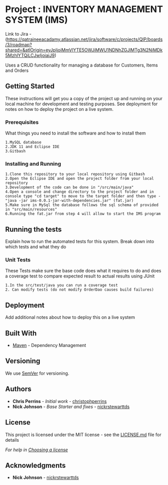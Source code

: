 
# Project : INVENTORY MANAGEMENT SYSTEM (IMS)

Link to Jira - (https://qatraineeacadamy.atlassian.net/jira/software/c/projects/QIP/boards/3/roadmap?shared=&atlOrigin=eyJpIjoiMmVlYTE5OWJiMWU1NDNhZGJlMTg3N2NiMDk5MzhlYTQiLCJwIjoiaiJ9)

Uses a CRUD functionality for managing a database for Customers, Items and Orders

## Getting Started

These instructions will get you a copy of the project up and running on your local machine for development and testing purposes. See deployment for notes on how to deploy the project on a live system.

### Prerequisites

What things you need to install the software and how to install them

```
1.MySQL database 
2.JDK 11 and Eclipse IDE
3.Gitbash
```

### Installing and Running


```
1.Clone this repository to your local repository using Gitbash
2.Open the Eclipse IDE and open the project folder from your local repository
3.Development of the code can be done in "/src/main/java"
4.Open a console and change directory to the project folder and in console type "cd target" to move to the target folder and then type - "java -jar ims-0.0.1-jar-with-dependencies.jar" (fat.jar)
5.Make sure in MySql the database follows the sql schema of provided in "src/main/resources"
6.Running the fat.jar from step 4 will allow to start the IMS program
```
## Running the tests

Explain how to run the automated tests for this system. Break down into which tests and what they do

### Unit Tests 

These Tests make sure the base code does what it requires to do and does a coverage test to compare expected result to actual results
using JUnit

```
1.In the src/test/java you can run a coverage test
2. Can modify tests (do not modify OrderDao causes build failures)
```

## Deployment

Add additional notes about how to deploy this on a live system

## Built With

* [Maven](https://maven.apache.org/) - Dependency Management

## Versioning

We use [SemVer](http://semver.org/) for versioning.

## Authors

* **Chris Perrins** - *Initial work* - [christophperrins](https://github.com/christophperrins)
* **Nick Johnson** - *Base Starter and fixes* - [nickrstewarttds](https://github.com/nickrstewarttds)

## License

This project is licensed under the MIT license - see the [LICENSE.md](LICENSE.md) file for details 

*For help in [Choosing a license](https://choosealicense.com/)*

## Acknowledgments

* **Nick Johnson** - [nickrstewarttds](https://github.com/nickrstewarttds)

